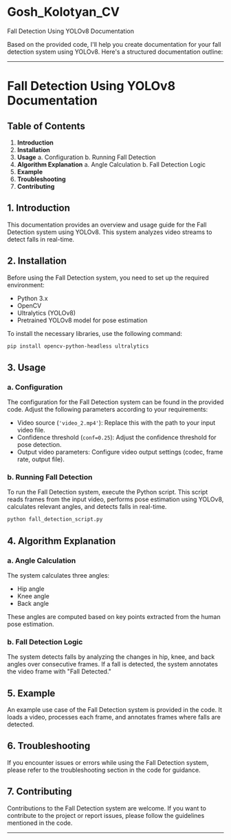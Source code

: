 # Gosh_Kolotyan_CV
Fall Detection Using YOLOv8 Documentation

Based on the provided code, I'll help you create documentation for your fall detection system using YOLOv8. Here's a structured documentation outline:

---

# Fall Detection Using YOLOv8 Documentation

## Table of Contents

1. **Introduction**
2. **Installation**
3. **Usage**
   a. Configuration
   b. Running Fall Detection
4. **Algorithm Explanation**
   a. Angle Calculation
   b. Fall Detection Logic
5. **Example**
6. **Troubleshooting**
7. **Contributing**

## 1. Introduction

This documentation provides an overview and usage guide for the Fall Detection system using YOLOv8. This system analyzes video streams to detect falls in real-time.

## 2. Installation

Before using the Fall Detection system, you need to set up the required environment:

- Python 3.x
- OpenCV
- Ultralytics (YOLOv8)
- Pretrained YOLOv8 model for pose estimation

To install the necessary libraries, use the following command:

```bash
pip install opencv-python-headless ultralytics
```

## 3. Usage

### a. Configuration

The configuration for the Fall Detection system can be found in the provided code. Adjust the following parameters according to your requirements:

- Video source (`'video_2.mp4'`): Replace this with the path to your input video file.
- Confidence threshold (`conf=0.25`): Adjust the confidence threshold for pose detection.
- Output video parameters: Configure video output settings (codec, frame rate, output file).

### b. Running Fall Detection

To run the Fall Detection system, execute the Python script. This script reads frames from the input video, performs pose estimation using YOLOv8, calculates relevant angles, and detects falls in real-time.

```bash
python fall_detection_script.py
```

## 4. Algorithm Explanation

### a. Angle Calculation

The system calculates three angles:
- Hip angle
- Knee angle
- Back angle

These angles are computed based on key points extracted from the human pose estimation.

### b. Fall Detection Logic

The system detects falls by analyzing the changes in hip, knee, and back angles over consecutive frames. If a fall is detected, the system annotates the video frame with "Fall Detected."

## 5. Example

An example use case of the Fall Detection system is provided in the code. It loads a video, processes each frame, and annotates frames where falls are detected.

## 6. Troubleshooting

If you encounter issues or errors while using the Fall Detection system, please refer to the troubleshooting section in the code for guidance.

## 7. Contributing

Contributions to the Fall Detection system are welcome. If you want to contribute to the project or report issues, please follow the guidelines mentioned in the code.


---
